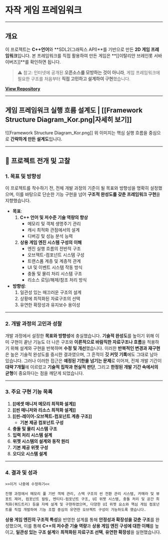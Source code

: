 # **자작 게임 프레임워크**
---
## **개요**
이 프로젝트는 **C++언어**와 **SDL2(그래픽스 API)**를 기반으로 만든 **2D 게임 프레임워크**입니다. 본 프레임워크를 직접 활용하여 만든 게임은 **[[이탈리안 브레인롯 서바이버즈]]**를 확인하면 됩니다.

> ⚠️ 참고: 인터넷에 공개된 **오픈소스를 모방하는 것이 아니라**, 게임 프레임워크에 필요한 구조를 처음부터 **직접 고민하고 설계하여 구현**했습니다.

[**View Repository**](https://github.com/Woo95/SDL2_Game_Framework)

---
## **게임 프레임워크 실행 흐름 설계도 | [[Framework Structure Diagram_Kor.png|자세히 보기]]**
![[Framework Structure Diagram_Kor.png]]
위 이미지는 핵심 실행 흐름을 중심으로 **간략하게 만든 설계도**입니다.

---
## **📂 프로젝트 전개 및 고찰**
### **1. 목표 및 방향성**
이 프로젝트를 착수하기 전, 전체 개발 과정의 기준이 될 목표와 방향성을 명확히 설정했으며, 이를 바탕으로 단순한 기능 구현을 넘어 **구조적 완성도를 갖춘 프레임워크 구현**을 지향했습니다.
- **목표**:
	1. **C++ 언어 및 저수준 기술 역량의 향상**
		- 메모리 및 객체 생명주기 관리 
		- 캐시 최적화 관점에서의 설계
		- 디버깅 및 성능 분석 능력
	2. **상용 게임 엔진 시스템 구성의 이해**
		- 엔진 실행 흐름의 전반적 구조
		- 오브젝트-컴포넌트 시스템 구성
		- 트랜스폼 계층 및 계층적 관계
		- UI 및 이벤트 시스템 작동 방식
		- 충돌 및 물리 처리 시스템 구조
		- 리소스 로딩/해제/참조 처리 방식
- **방향성**:
	1. 일관성 있는 매끄러운 구조의 설계
	2. 상황에 최적화된 자료구조의 선택
	3. 유연한 확장성과 유지보수 용이성

---
### **2. 개발 과정의 고민과 성찰**
개발 과정에서 설정한 **목표와 방향성**에 충실했습니다. **기술적 완성도**를 높이기 위해 이미 구현이 끝난 기능도 더 나은 구조와 **이론적으로 바람직한 자료구조나 흐름**을 적용하기 위해 설계와 구현을 반복하며 **수정 및 개선**했습니다. 이러한 **반복적인 변경과 재구현**은 높은 기술적 완성도를 중시한 결과였으며, 그 흔적이 **깃 커밋 기록**에도 그대로 남아 있습니다. 그러나 이러한 접근은 **예정된 기한을 넘기는 문제**로 이어져, 전체 개발 기간이 **대략 7개월**에 이르렀고 **기술적 집착과 현실적 판단**, 그리고 **한정된 개발 기간 속에서의 균형**이 중요하다는 점을 깨닫게 되었습니다.

---
### **3. 주요 구현 기능 목록**
1. **[[에셋 매니저 메모리 최적화 설계]]**
2. **[[씬 매니저와 리소스 최적화 설계]]**
3. **[[씬-레이어-오브젝트-컴포넌트 계층 구조]]**
	- **기본 제공 컴포넌트 구성**
4. **충돌 및 물리 시스템 구조**
5. **입력 처리 시스템 설계**
6. **위젯 시스템의 설계와 동작 원리**
7. **기본 제공 위젯 구성**
8. **오디오 시스템 설계**

---
### **4. 결과 및 성과**
```
>>이거 나중에 수정하기<<

진행 과정에서 메모리 풀 기반 객체 관리, 스택 구조의 씬 전환 관리 시스템, 카메라 및 뷰포트 제어, 컴포넌트 컬링, 엔티티-컴포넌트 구조, UI 위젯 시스템, 충돌 처리 및 공간 최적화(쿼드트리) 등을 자체 설계 및 구현하였으며, 다양한 UI 위젯 요소와 핵심 게임 컴포넌트를 직접 개발하여 기능 조합 중심의 유연한 오브젝트 구성이 가능하도록 했습니다. 
```
**상용 게임 엔진의 구조적 특성**을 반영한 설계를 통해 **안정성과 확장성을 갖춘 구조**를 완성했으며, 이를 통해 **C++의 저수준 기술 역량**과 **상용 게임 엔진 구성에 대한 이해**를 높이고, **일관성 있는 구조 설계**와 **최적화된 자료구조 선택**, **유연한 확장성**을 실현했습니다.